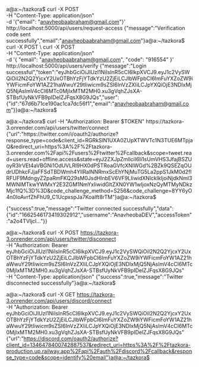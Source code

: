 a@a:~/tazkora$ curl -X POST \
  -H "Content-Type: application/json" \
  -d '{"email": "anavheobaabraham@gmail.com"}' \
  http://localhost:5000/api/users/request-access
{"message":"Verification code sent successfully","email":"anavheobaabraham@gmail.com"}a@a:~/tazkora$ curl -X POST \        curl -X POST \
  -H "Content-Type: application/json" \
  -d '{
    "email": "anavheobaabraham@gmail.com",
    "code": "916554"
}' \
  http://localhost:5000/api/users/verify
{"message":"Login successful","token":"eyJhbGciOiJIUzI1NiIsInR5cCI6IkpXVCJ9.eyJ1c2VySWQiOiI2N2Q2YjcxY2UxOTBhYzFjYTdkYzU2ZjEiLCJlbWFpbCI6ImFuYXZoZW9iYWFicmFoYW1AZ21haWwuY29tIiwicm9sZSI6InVzZXIiLCJpYXQiOjE3NDIxMjQ5NjAsImV4cCI6MTc0MjIxMTM2MH0.xu3gVqhZJsXA-STBsfUyNkVFB9pIDelZJFqsX8G9JQs","user":{"id":"67d6b71ce190ac1ca7dc56f1","email":"anavheobaabraham@gmail.com"}}a@a:~/tazkora$ 





a@a:~/tazkora$ curl -H "Authorization: Bearer $TOKEN"   https://tazkora-3.onrender.com/api/users/twitter/connect
{"url":"https://twitter.com/i/oauth2/authorize?response_type=code&client_id=RGRkSlN1UXA0ZUpXTWVTc1N3TUE6MTpjaQ&redirect_uri=https%3A%2F%2Ftazkora-3.onrender.com%2Fapi%2Fusers%2Ftwitter%2Fcallback&scope=tweet.read+users.read+offline.access&state=eyJ2ZXJpZmllciI6Ii1sUmVHS3JfajBSZUoyR3lrVEt4aVBGNi1OdUVLRl9HX0dPSTRoaGVfcXNIWGd%2BZk9QSEZqOUdrUDhkcFJjaFFSdTBDWmh4YllRalNNRmxScEhYNjMuTG5La2ppS1JkM0d2flRFUF9MdngyZ2paRmFKQ29sM0JsdHlnbEV6VF9LIiwidXNlcklkIjoiNjdkNmI3MWNlMTkwYWMxY2E3ZGM1NmYxIiwidGltZXN0YW1wIjoxNzQyMTMyNDkzMjc1fQ%3D%3D&code_challenge_method=S256&code_challenge=8YY6yO4n0IoAvrfZhFhU9_C1UcpxspJa7Koalft8rTM"}a@a:~/tazkora$ 


{"success":true,"message":"Twitter connected successfully","data":{"id":"1662546173419302912","username":"AnavheobaDEV","accessToken":"a2o4TVljcl..."}}




a@a:~/tazkora$ curl -X POST https://tazkora-3.onrender.com/api/users/twitter/disconnect \
-H "Authorization: Bearer eyJhbGciOiJIUzI1NiIsInR5cCI6IkpXVCJ9.eyJ1c2VySWQiOiI2N2Q2YjcxY2UxOTBhYzFjYTdkYzU2ZjEiLCJlbWFpbCI6ImFuYXZoZW9iYWFicmFoYW1AZ21haWwuY29tIiwicm9sZSI6InVzZXIiLCJpYXQiOjE3NDIxMjQ5NjAsImV4cCI6MTc0MjIxMTM2MH0.xu3gVqhZJsXA-STBsfUyNkVFB9pIDelZJFqsX8G9JQs" \
-H "Content-Type: application/json"
{"success":true,"message":"Twitter disconnected successfully"}a@a:~/tazkora$ 





a@a:~/tazkora$ curl -X GET https://tazkora-3.onrender.com/api/users/discord/connect \
-H "Authorization: Bearer eyJhbGciOiJIUzI1NiIsInR5cCI6IkpXVCJ9.eyJ1c2VySWQiOiI2N2Q2YjcxY2UxOTBhYzFjYTdkYzU2ZjEiLCJlbWFpbCI6ImFuYXZoZW9iYWFicmFoYW1AZ21haWwuY29tIiwicm9sZSI6InVzZXIiLCJpYXQiOjE3NDIxMjQ5NjAsImV4cCI6MTc0MjIxMTM2MH0.xu3gVqhZJsXA-STBsfUyNkVFB9pIDelZJFqsX8G9JQs"
{"url":"https://discord.com/oauth2/authorize?client_id=1346478400742887537&redirect_uri=https%3A%2F%2Ftazkora-production.up.railway.app%2Fapi%2Fauth%2Fdiscord%2Fcallback&response_type=code&scope=identify%20email"}a@a:~/tazkora$ 